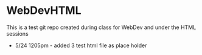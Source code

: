 # WebDevHTML

This is a test git repo created during class for WebDev and under the HTML sessions

- 5/24 1205pm - added 3 test html file as place holder